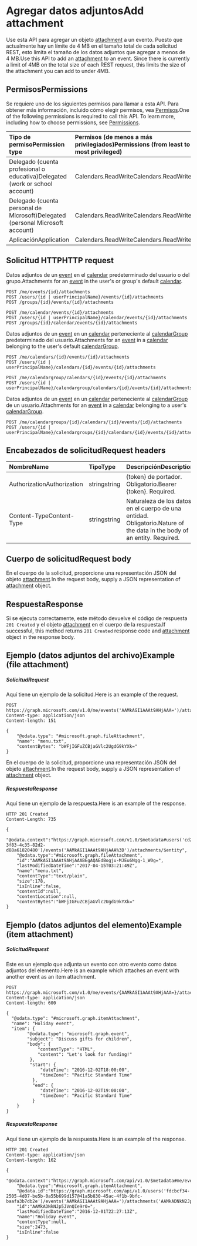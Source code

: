 # <a name="add-attachment"></a><span data-ttu-id="9cf4e-101">Agregar datos adjuntos</span><span class="sxs-lookup"><span data-stu-id="9cf4e-101">Add attachment</span></span>

<span data-ttu-id="9cf4e-p101">Use esta API para agregar un objeto [attachment](../resources/attachment.md) a un evento. Puesto que actualmente hay un límite de 4 MB en el tamaño total de cada solicitud REST, esto limita el tamaño de los datos adjuntos que agregar a menos de 4 MB.</span><span class="sxs-lookup"><span data-stu-id="9cf4e-p101">Use this API to add an [attachment](../resources/attachment.md) to an event. Since there is currently a limit of 4MB on the total size of each REST request, this limits the size of the attachment you can add to under 4MB.</span></span>
## <a name="permissions"></a><span data-ttu-id="9cf4e-104">Permisos</span><span class="sxs-lookup"><span data-stu-id="9cf4e-104">Permissions</span></span>
<span data-ttu-id="9cf4e-p102">Se requiere uno de los siguientes permisos para llamar a esta API. Para obtener más información, incluido cómo elegir permisos, vea [Permisos](../../../concepts/permissions_reference.md).</span><span class="sxs-lookup"><span data-stu-id="9cf4e-p102">One of the following permissions is required to call this API. To learn more, including how to choose permissions, see [Permissions](../../../concepts/permissions_reference.md).</span></span>

|<span data-ttu-id="9cf4e-107">Tipo de permiso</span><span class="sxs-lookup"><span data-stu-id="9cf4e-107">Permission type</span></span>      | <span data-ttu-id="9cf4e-108">Permisos (de menos a más privilegiados)</span><span class="sxs-lookup"><span data-stu-id="9cf4e-108">Permissions (from least to most privileged)</span></span>              |
|:--------------------|:---------------------------------------------------------|
|<span data-ttu-id="9cf4e-109">Delegado (cuenta profesional o educativa)</span><span class="sxs-lookup"><span data-stu-id="9cf4e-109">Delegated (work or school account)</span></span> | <span data-ttu-id="9cf4e-110">Calendars.ReadWrite</span><span class="sxs-lookup"><span data-stu-id="9cf4e-110">Calendars.ReadWrite</span></span>    |
|<span data-ttu-id="9cf4e-111">Delegado (cuenta personal de Microsoft)</span><span class="sxs-lookup"><span data-stu-id="9cf4e-111">Delegated (personal Microsoft account)</span></span> | <span data-ttu-id="9cf4e-112">Calendars.ReadWrite</span><span class="sxs-lookup"><span data-stu-id="9cf4e-112">Calendars.ReadWrite</span></span>    |
|<span data-ttu-id="9cf4e-113">Aplicación</span><span class="sxs-lookup"><span data-stu-id="9cf4e-113">Application</span></span> | <span data-ttu-id="9cf4e-114">Calendars.ReadWrite</span><span class="sxs-lookup"><span data-stu-id="9cf4e-114">Calendars.ReadWrite</span></span> |

## <a name="http-request"></a><span data-ttu-id="9cf4e-115">Solicitud HTTP</span><span class="sxs-lookup"><span data-stu-id="9cf4e-115">HTTP request</span></span>
<!-- { "blockType": "ignored" } -->
<span data-ttu-id="9cf4e-116">Datos adjuntos de un [event](../resources/event.md) en el [calendar](../resources/calendar.md) predeterminado del usuario o del grupo.</span><span class="sxs-lookup"><span data-stu-id="9cf4e-116">Attachments for an [event](../resources/event.md) in the user's or group's default [calendar](../resources/calendar.md).</span></span>
```http
POST /me/events/{id}/attachments
POST /users/{id | userPrincipalName}/events/{id}/attachments
POST /groups/{id}/events/{id}/attachments

POST /me/calendar/events/{id}/attachments
POST /users/{id | userPrincipalName}/calendar/events/{id}/attachments
POST /groups/{id}/calendar/events/{id}/attachments
```
<span data-ttu-id="9cf4e-117">Datos adjuntos de un [event](../resources/event.md) en un [calendar](../resources/calendar.md) perteneciente al [calendarGroup](../resources/calendargroup.md) predeterminado del usuario.</span><span class="sxs-lookup"><span data-stu-id="9cf4e-117">Attachments for an [event](../resources/event.md) in a [calendar](../resources/calendar.md) belonging to the user's default [calendarGroup](../resources/calendargroup.md).</span></span>
```http
POST /me/calendars/{id}/events/{id}/attachments
POST /users/{id | userPrincipalName}/calendars/{id}/events/{id}/attachments

POST /me/calendargroup/calendars/{id}/events/{id}/attachments
POST /users/{id | userPrincipalName}/calendargroup/calendars/{id}/events/{id}/attachments
```
<span data-ttu-id="9cf4e-118">Datos adjuntos de un [event](../resources/event.md) en un [calendar](../resources/calendar.md) perteneciente al [calendarGroup](../resources/calendargroup.md) de un usuario.</span><span class="sxs-lookup"><span data-stu-id="9cf4e-118">Attachments for an [event](../resources/event.md) in a [calendar](../resources/calendar.md) belonging to a user's [calendarGroup](../resources/calendargroup.md).</span></span>
```http
POST /me/calendargroups/{id}/calendars/{id}/events/{id}/attachments
POST /users/{id | userPrincipalName}/calendargroups/{id}/calendars/{id}/events/{id}/attachments
```
## <a name="request-headers"></a><span data-ttu-id="9cf4e-119">Encabezados de solicitud</span><span class="sxs-lookup"><span data-stu-id="9cf4e-119">Request headers</span></span>
| <span data-ttu-id="9cf4e-120">Nombre</span><span class="sxs-lookup"><span data-stu-id="9cf4e-120">Name</span></span>       | <span data-ttu-id="9cf4e-121">Tipo</span><span class="sxs-lookup"><span data-stu-id="9cf4e-121">Type</span></span> | <span data-ttu-id="9cf4e-122">Descripción</span><span class="sxs-lookup"><span data-stu-id="9cf4e-122">Description</span></span>|
|:---------------|:--------|:----------|
| <span data-ttu-id="9cf4e-123">Authorization</span><span class="sxs-lookup"><span data-stu-id="9cf4e-123">Authorization</span></span>  | <span data-ttu-id="9cf4e-124">string</span><span class="sxs-lookup"><span data-stu-id="9cf4e-124">string</span></span>  | <span data-ttu-id="9cf4e-p103">{token} de portador. Obligatorio.</span><span class="sxs-lookup"><span data-stu-id="9cf4e-p103">Bearer {token}. Required.</span></span> |
| <span data-ttu-id="9cf4e-127">Content-Type</span><span class="sxs-lookup"><span data-stu-id="9cf4e-127">Content-Type</span></span> | <span data-ttu-id="9cf4e-128">string</span><span class="sxs-lookup"><span data-stu-id="9cf4e-128">string</span></span>  | <span data-ttu-id="9cf4e-p104">Naturaleza de los datos en el cuerpo de una entidad. Obligatorio.</span><span class="sxs-lookup"><span data-stu-id="9cf4e-p104">Nature of the data in the body of an entity. Required.</span></span> |

## <a name="request-body"></a><span data-ttu-id="9cf4e-131">Cuerpo de solicitud</span><span class="sxs-lookup"><span data-stu-id="9cf4e-131">Request body</span></span>
<span data-ttu-id="9cf4e-132">En el cuerpo de la solicitud, proporcione una representación JSON del objeto [attachment](../resources/attachment.md).</span><span class="sxs-lookup"><span data-stu-id="9cf4e-132">In the request body, supply a JSON representation of [attachment](../resources/attachment.md) object.</span></span>

## <a name="response"></a><span data-ttu-id="9cf4e-133">Respuesta</span><span class="sxs-lookup"><span data-stu-id="9cf4e-133">Response</span></span>

<span data-ttu-id="9cf4e-134">Si se ejecuta correctamente, este método devuelve el código de respuesta `201 Created` y el objeto [attachment](../resources/attachment.md) en el cuerpo de la respuesta.</span><span class="sxs-lookup"><span data-stu-id="9cf4e-134">If successful, this method returns `201 Created` response code and [attachment](../resources/attachment.md) object in the response body.</span></span>

## <a name="example-file-attachment"></a><span data-ttu-id="9cf4e-135">Ejemplo (datos adjuntos del archivo)</span><span class="sxs-lookup"><span data-stu-id="9cf4e-135">Example (file attachment)</span></span>

##### <a name="request"></a><span data-ttu-id="9cf4e-136">Solicitud</span><span class="sxs-lookup"><span data-stu-id="9cf4e-136">Request</span></span>
<span data-ttu-id="9cf4e-137">Aquí tiene un ejemplo de la solicitud.</span><span class="sxs-lookup"><span data-stu-id="9cf4e-137">Here is an example of the request.</span></span>
<!-- {
  "blockType": "request",
  "name": "create_file_attachment_from_event"
}-->
```http
POST https://graph.microsoft.com/v1.0/me/events('AAMkAGI1AAAt9AHjAAA=')/attachments 
Content-type: application/json
Content-length: 151

{
    "@odata.type": "#microsoft.graph.fileAttachment",
    "name": "menu.txt",
    "contentBytes": "bWFjIGFuZCBjaGVlc2UgdG9kYXk="   
}
```

<span data-ttu-id="9cf4e-138">En el cuerpo de la solicitud, proporcione una representación JSON del objeto [attachment](../resources/attachment.md).</span><span class="sxs-lookup"><span data-stu-id="9cf4e-138">In the request body, supply a JSON representation of [attachment](../resources/attachment.md) object.</span></span>

##### <a name="response"></a><span data-ttu-id="9cf4e-139">Respuesta</span><span class="sxs-lookup"><span data-stu-id="9cf4e-139">Response</span></span>
<span data-ttu-id="9cf4e-140">Aquí tiene un ejemplo de la respuesta.</span><span class="sxs-lookup"><span data-stu-id="9cf4e-140">Here is an example of the response.</span></span>
<!-- {
  "blockType": "response",
  "truncated": true,
  "@odata.type": "microsoft.graph.attachment"
} -->
```http
HTTP 201 Created
Content-Length: 735

{
    "@odata.context":"https://graph.microsoft.com/v1.0/$metadata#users('cd209b0b-3f83-4c35-82d2-d88a61820480')/events('AAMkAGI1AAAt9AHjAAA%3D')/attachments/$entity",
    "@odata.type":"#microsoft.graph.fileAttachment",
    "id":"AAMkAGI1AAAt9AHjAAABEgAQAEdBogju-MJEu6Ngg-1_W0g=",
    "lastModifiedDateTime":"2017-04-15T03:21:49Z",
    "name":"menu.txt",
    "contentType":"text/plain",
    "size":178,
    "isInline":false,
    "contentId":null,
    "contentLocation":null,
    "contentBytes":"bWFjIGFuZCBjaGVlc2UgdG9kYXk="
}
```

## <a name="example-item-attachment"></a><span data-ttu-id="9cf4e-141">Ejemplo (datos adjuntos del elemento)</span><span class="sxs-lookup"><span data-stu-id="9cf4e-141">Example (item attachment)</span></span>

##### <a name="request"></a><span data-ttu-id="9cf4e-142">Solicitud</span><span class="sxs-lookup"><span data-stu-id="9cf4e-142">Request</span></span>

<span data-ttu-id="9cf4e-143">Este es un ejemplo que adjunta un evento con otro evento como datos adjuntos del elemento.</span><span class="sxs-lookup"><span data-stu-id="9cf4e-143">Here is an example which attaches an event with another event as an item attachment.</span></span>

<!-- {
  "blockType": "request",
  "name": "create_item_attachment_from_event"
}-->
```http
POST https://graph.microsoft.com/v1.0/me/events/{AAMkAGI1AAAt9AHjAAA=}/attachments
Content-type: application/json
Content-length: 600

{
  "@odata.type": "#microsoft.graph.itemAttachment",
  "name": "Holiday event", 
  "item": {
        "@odata.type": "microsoft.graph.event",
        "subject": "Discuss gifts for children",
        "body": {
            "contentType": "HTML",
            "content": "Let's look for funding!"
         },
         "start": {
             "dateTime": "2016-12-02T18:00:00",
             "timeZone": "Pacific Standard Time"
          },
          "end": {
             "dateTime": "2016-12-02T19:00:00",
             "timeZone": "Pacific Standard Time"
          }
    }
}
```

##### <a name="response"></a><span data-ttu-id="9cf4e-144">Respuesta</span><span class="sxs-lookup"><span data-stu-id="9cf4e-144">Response</span></span>
<span data-ttu-id="9cf4e-145">Aquí tiene un ejemplo de la respuesta.</span><span class="sxs-lookup"><span data-stu-id="9cf4e-145">Here is an example of the response.</span></span>
<!-- {
  "blockType": "response",
  "truncated": true,
  "@odata.type": "microsoft.graph.attachment"
} -->
```http
HTTP 201 Created
Content-type: application/json
Content-length: 162

{
    "@odata.context":"https://graph.microsoft.com/api/v1.0/$metadata#me/events('AAMkAGI1AAAt9AHjAAA=')/attachments/$entity",
    "@odata.type":"#microsoft.graph.itemAttachment",
    "@odata.id":"https://graph.microsoft.com/api/v1.0/users('fdcbcf34-2505-4d07-be5b-0a55b699d157@41a5b830-45ac-4f1b-9bfc-baafa3b7db2e')/events('AAMkAGI1AAAt9AHjAAA=')/attachments('AAMkADNkN2Jp5JVnQIe9r0=')",
    "id":"AAMkADNkNJp5JVnQIe9r0=",
    "lastModifiedDateTime":"2016-12-01T22:27:13Z",
    "name":"Holiday event",
    "contentType":null,
    "size":2473,
    "isInline":false
}
```

<!-- uuid: 8fcb5dbc-d5aa-4681-8e31-b001d5168d79
2015-10-25 14:57:30 UTC -->
<!-- {
  "type": "#page.annotation",
  "description": "Create Attachment",
  "keywords": "",
  "section": "documentation",
  "tocPath": ""
}-->
